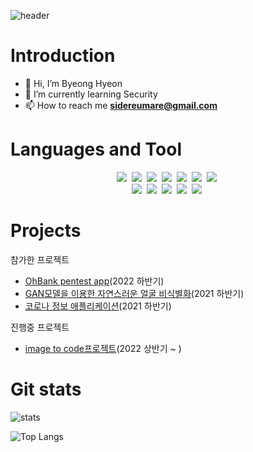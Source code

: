 ![header](https://capsule-render.vercel.app/api?type=slice&color=CDE4AD&height=200&text=Byeong%20Hyeon)

# Introduction
- 👋 Hi, I’m Byeong Hyeon
- 🌱 I’m currently learning Security
- 📫 How to reach me **sidereumare@gmail.com**

# Languages and Tool
<p align="center">
  <img src="https://img.shields.io/badge/Python-3766AB?style=flat-square&logo=Python&logoColor=white"/></a>&nbsp 
  <img src="https://img.shields.io/badge/Java-007396?style=flat-square&logo=Java&logoColor=white"/></a>&nbsp  
  <img src="https://img.shields.io/badge/Kotlin-7F52FF?style=flat-square&logo=Kotlin&logoColor=white"/></a>&nbsp 
  <img src="https://img.shields.io/badge/C++-00599C?style=flat-square&logo=C%2B%2B&logoColor=white"/></a>&nbsp 
  <img src="https://img.shields.io/badge/Javascript-ffb13b?style=flat-square&logo=javascript&logoColor=white"/></a>&nbsp 
  <img src="https://img.shields.io/badge/css-1572B6?style=flat-square&logo=css3&logoColor=white"/></a>&nbsp 
  <img src="https://img.shields.io/badge/Html-E34F26?style=flat-square&logo=html5&logoColor=white"/></a>&nbsp 
  <br>
  <img src="https://img.shields.io/badge/Django-092E20?style=flat-square&logo=Django&logoColor=white"/></a>&nbsp 
  <img src="https://img.shields.io/badge/Android-3DDC84?style=flat-square&logo=Android&logoColor=white"/></a>&nbsp 
  <img src="https://img.shields.io/badge/Node.js-339933?style=flat-square&logo=Node.js&logoColor=white"/></a>&nbsp 
  <img src="https://img.shields.io/badge/Mysql-E6B91E?style=flat-square&logo=MySql&logoColor=white"/></a>&nbsp 
  <img src="https://img.shields.io/badge/aws-333664?style=flat-square&logo=amazon-aws&logoColor=white"/></a>&nbsp 
  <br>
</p>

# Projects

참가한 프로젝트
- [OhBank pentest app](https://github.com/sidereumare/OhBANK)(2022 하반기)
- [GAN모델을 이용한 자연스러운 얼굴 비식별화](https://github.com/CSID-DGU/2021-2-OSSP1-ChiliSause-5)(2021 하반기)
- [코로나 정보 애플리케이션](https://github.com/Yeonji-Lim/GSG_COVID-19infoApp)(2021 하반기)

진행중 프로젝트
- [image to code프로젝트](https://github.com/hyh1016/capstone-design-img2code)(2022 상반기 ~ )


# Git stats

![stats](https://github-readme-stats.vercel.app/api?username=sidereumare&show_icons=true)

![Top Langs](https://github-readme-stats.vercel.app/api/top-langs/?username=sidereumare&layout=compact)
<!---
sidereumare/sidereumare is a ✨ special ✨ repository because its `README.md` (this file) appears on your GitHub profile.
You can click the Preview link to take a look at your changes.
--->
